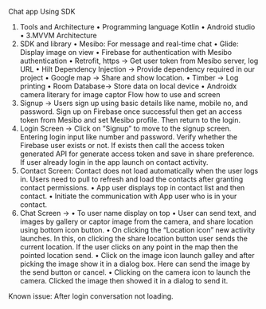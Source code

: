 Chat app Using SDK
1. Tools and Architecture
•	Programming language Kotlin
•	Android studio
•	3.MVVM Architecture
2. SDK and library
•	Mesibo: For message and real-time chat 
•	Glide: Display image on view
•	Firebase for authentication with Mesibo authentication
•	Retrofit, https -> Get user token from Mesibo server, log URL
•	Hilt Dependency Injection -> Provide dependency required in our project
•	Google map -> Share and show location.
•	Timber -> Log printing
•	Room Database-> Store data on  local device
•	Androidx camera literary for image captor
Flow how to use and screen
1. Signup -> Users sign up using basic details like name, mobile no, and password. Sign up on Firebase once successful then get an access token from Mesibo and set Mesibo profile. Then return to the login.
2. Login Screen -> Click on  ”Signup” to move to the signup screen. Entering login input like number and password. Verify whether the Firebase user exists or not. If exists then call the access token generated API for generate access token and save in share preference. If user already login in the app launch on contact activity.
3. Contact Screen: Contact does not load automatically when the user logs in. Users need to pull to refresh and load the contacts after granting contact permissions.
•	App user displays top in contact list and then contact.
•	Initiate the communication with App user who is in your contact.
4. Chat Screen -> 
•	To user name display on top
•	User can send text, and images by gallery or captor image from the camera, and share location using bottom icon button.
•	On clicking the “Location icon” new activity launches. In this, on clicking the share location button user sends the current location. If the user clicks on any point in the map then the pointed location send.
•	Click on the image icon launch galley and after picking the image show it in a dialog box. Here can send the image by the send button or cancel.
•	Clicking on the camera icon to launch the camera. Clicked the image then showed it in a dialog to send it. 

Known issue: After login conversation not loading.


